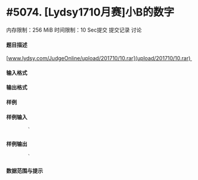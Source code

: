 
# #5074. [Lydsy1710月赛]小B的数字
内存限制：256 MiB 时间限制：10 Sec提交 提交记录 讨论
#### 题目描述
[www.lydsy.com/JudgeOnline/upload/201710/10.rar](upload/201710/10.rar) 
#### 输入格式

#### 输出格式

#### 样例

#### 样例输入

			`
#### 样例输出

			`
#### 数据范围与提示


